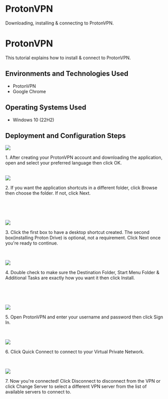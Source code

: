 # ProtonVPN
Downloading, installing &amp; connecting to ProtonVPN.
# ProtonVPN

This tutorial explains how to install & connect to ProtonVPN.<br />


<h2>Environments and Technologies Used</h2>

- ProtonVPN
- Google Chrome

<h2>Operating Systems Used </h2>

- Windows 10 (22H2)

<h2>Deployment and Configuration Steps</h2>

<p>
<img src="https://i.imgur.com/u85JoJG.png"/>
</p>
<p>
1. After creating your ProtonVPN account and downloading the application, open and select your preferred language then click OK.
</p>
<br />

<img src="https://i.imgur.com/rNwybMq.png"/>
</p>
<p>
2. If you want the application shortcuts in a different folder, click Browse then choose the folder. If not, click Next.
</p>
<br />

</p>
<br />
<p>
<img src="https://i.imgur.com/WAKZqZG.png"/>
</p>
<p>
3. Click the first box to have a desktop shortcut created. The second box(installing Proton Drive) is optional, not a requirement. Click Next once you're ready to continue.

</p>
<br />
<p>
<img src="https://i.imgur.com/I359It5.png"/>
</p>
<p>
4. Double check to make sure the Destination Folder, Start Menu Folder & Additional Tasks are exactly how you want it then click Install.

</p>
<br />

</p>
<br />
<p>
<img src="https://i.imgur.com/roK4kXp.png"/>
</p>
<p>
5. Open ProtonVPN and enter your username and password then click Sign In.

</p>
<br />
<p>
<img src="https://i.imgur.com/7mNsnpl.png"/>
</p>
<p>
6. Click Quick Connect to connect to your Virtual Private Network.

</p>
<br />
<p>
<img src="https://i.imgur.com/Pm5NjqL.png"/>
</p>
<p>
7. Now you're connected! Click Disconnect to disconnect from the VPN or click Change Server to select a different VPN server from the list of available servers to connect to.
